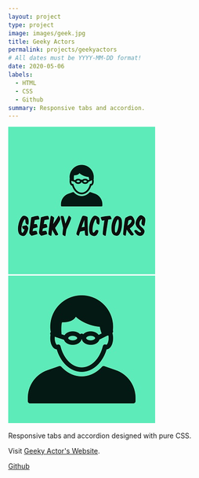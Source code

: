 ```yaml
---
layout: project
type: project
image: images/geek.jpg
title: Geeky Actors
permalink: projects/geekyactors
# All dates must be YYYY-MM-DD format!
date: 2020-05-06
labels:
  - HTML
  - CSS
  - Github
summary: Responsive tabs and accordion.
---
```


<div class="ui small rounded images">
  <img class="ui image" src="../images/geek.jpg">
  <img class="ui image" src="../images/geek2.jpg">
</div>

Responsive tabs and accordion designed with pure CSS.

Visit [Geeky Actor's Website](https://geeky-actors.netlify.app/).

<a href="https://github.com/PJMantoss/geeky-actors"><i class="large github icon "></i>Github</a>

